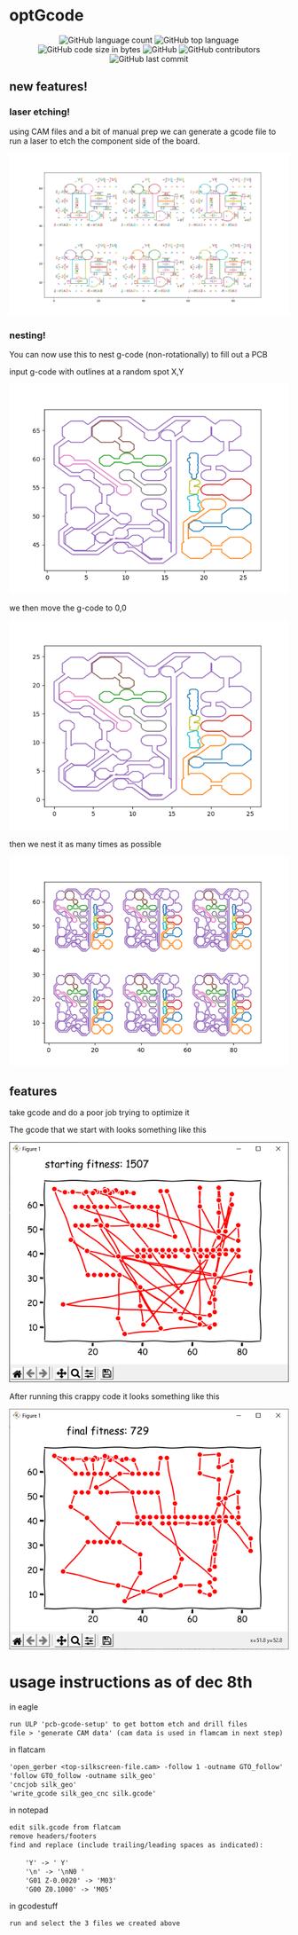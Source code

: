 # optGcode

<p align="center">
	<img alt="GitHub language count" src="https://img.shields.io/github/languages/count/the-amaya/optGcode?style=plastic">
	<img alt="GitHub top language" src="https://img.shields.io/github/languages/top/the-amaya/optGcode?style=plastic">
	<img alt="GitHub code size in bytes" src="https://img.shields.io/github/languages/code-size/the-amaya/optGcode?style=plastic">
	<img alt="GitHub" src="https://img.shields.io/github/license/the-amaya/optGcode?style=plastic">
	<img alt="GitHub contributors" src="https://img.shields.io/github/contributors/the-amaya/optGcode?style=plastic">
	<img alt="GitHub last commit" src="https://img.shields.io/github/last-commit/the-amaya/optGcode?style=plastic">
</p>


## new features!

### laser etching!

using CAM files and a bit of manual prep we can generate a gcode file to run a laser to etch the component side of the board.

![nested silkscreen](https://raw.githubusercontent.com/the-amaya/optGcode/main/demo/silkscreen.png)

### nesting!

You can now use this to nest g-code (non-rotationally) to fill out a PCB

input g-code with outlines at a random spot X,Y

![raw layout](https://raw.githubusercontent.com/the-amaya/optGcode/main/demo/nest0.png)

we then move the g-code to 0,0

![clean layout](https://raw.githubusercontent.com/the-amaya/optGcode/main/demo/nest1.png)

then we nest it as many times as possible

![nested layout](https://raw.githubusercontent.com/the-amaya/optGcode/main/demo/nest2.png)


## features
take gcode and do a poor job trying to optimize it

The gcode that we start with looks something like this

![start](https://raw.githubusercontent.com/the-amaya/optGcode/main/demo/start.png)

After running this crappy code it looks something like this

![finish](https://raw.githubusercontent.com/the-amaya/optGcode/main/demo/finish.png)



# usage instructions as of dec 8th
in eagle

	run ULP 'pcb-gcode-setup' to get bottom etch and drill files
	file > 'generate CAM data' (cam data is used in flamcam in next step)

in flatcam

	'open_gerber <top-silkscreen-file.cam> -follow 1 -outname GTO_follow'
	'follow GTO_follow -outname silk_geo'
	'cncjob silk_geo'
	'write_gcode silk_geo_cnc silk.gcode'

in notepad

	edit silk.gcode from flatcam
	remove headers/footers
	find and replace (include trailing/leading spaces as indicated):
	
		'Y' -> ' Y'
		'\n' -> '\nN0 '
		'G01 Z-0.0020' -> 'M03'
		'G00 Z0.1000' -> 'M05'

in gcodestuff

	run and select the 3 files we created above
